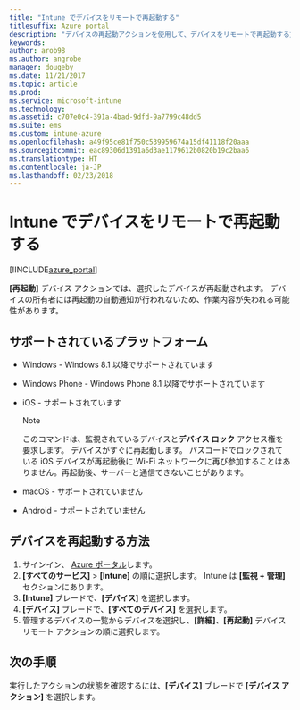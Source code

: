 ```yaml
---
title: "Intune でデバイスをリモートで再起動する"
titlesuffix: Azure portal
description: "デバイスの再起動アクションを使用して、デバイスをリモートで再起動する方法について説明します。\""
keywords: 
author: arob98
ms.author: angrobe
manager: dougeby
ms.date: 11/21/2017
ms.topic: article
ms.prod: 
ms.service: microsoft-intune
ms.technology: 
ms.assetid: c707e0c4-391a-4bad-9dfd-9a7799c48dd5
ms.suite: ems
ms.custom: intune-azure
ms.openlocfilehash: a49f95ce81f750c539959674a15df41118f20aaa
ms.sourcegitcommit: eac89306d1391a6d3ae1179612b0820b19c2baa6
ms.translationtype: HT
ms.contentlocale: ja-JP
ms.lasthandoff: 02/23/2018
---
```

# <a name="remotely-restart-devices-with-intune"></a>Intune でデバイスをリモートで再起動する


[!INCLUDE[azure_portal](./includes/azure_portal.md)]

**[再起動]** デバイス アクションでは、選択したデバイスが再起動されます。 デバイスの所有者には再起動の自動通知が行われないため、作業内容が失われる可能性があります。

## <a name="supported-platforms"></a>サポートされているプラットフォーム

- Windows - Windows 8.1 以降でサポートされています
- Windows Phone - Windows Phone 8.1 以降でサポートされています
- iOS - サポートされています

    > [!Note]  
    > このコマンドは、監視されているデバイスと**デバイス ロック** アクセス権を要求します。 デバイスがすぐに再起動します。 パスコードでロックされている iOS デバイスが再起動後に Wi-Fi ネットワークに再び参加することはありません。再起動後、サーバーと通信できないことがあります。
- macOS - サポートされていません
- Android - サポートされていません

## <a name="how-to-restart-a-device"></a>デバイスを再起動する方法

1. サインイン、 [Azure ポータル](https://portal.azure.com)します。
2. **[すべてのサービス]** > **[Intune]** の順に選択します。 Intune は **[監視 + 管理]** セクションにあります。
3. **[Intune]** ブレードで、**[デバイス]** を選択します。
4. **[デバイス]** ブレードで、**[すべてのデバイス]** を選択します。
5. 管理するデバイスの一覧からデバイスを選択し、**[詳細]**、**[再起動]** デバイス リモート アクションの順に選択します。

## <a name="next-steps"></a>次の手順

実行したアクションの状態を確認するには、**[デバイス]** ブレードで **[デバイス アクション]** を選択します。
